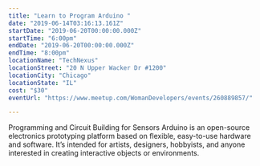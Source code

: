 ```yaml
---
title: "Learn to Program Arduino "
date: "2019-06-14T03:16:13.161Z"
startDate: "2019-06-20T00:00:00.000Z"
startTime: "6:00pm"
endDate: "2019-06-20T00:00:00.000Z"
endTime: "8:00pm"
locationName: "TechNexus"
locationStreet: "20 N Upper Wacker Dr #1200"
locationCity: "Chicago"
locationState: "IL"
cost: "$30"
eventUrl: "https://www.meetup.com/WomanDevelopers/events/260889857/"

---
```


Programming and Circuit Building for Sensors Arduino is an open-source electronics prototyping platform based on flexible, easy-to-use hardware and software. It’s intended for artists, designers, hobbyists, and anyone interested in creating interactive objects or environments.

